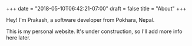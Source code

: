 +++
date = "2018-05-10T06:42:21-07:00"
draft = false
title = "About"
+++

Hey! I'm Prakash, a software developer from Pokhara, Nepal.

This is my personal website. It's under construction, so I'll add more info here later.
